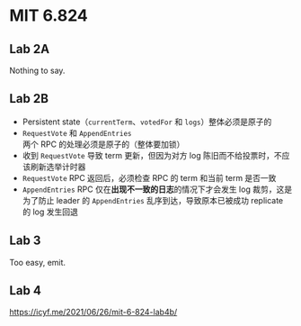 # MIT 6.824

## Lab 2A

Nothing to say.

## Lab 2B

* Persistent state（`currentTerm`、`votedFor` 和 `logs`）整体必须是原子的
* `RequestVote` 和 `AppendEntries` 两个 RPC 的处理必须是原子的（整体要加锁）
* 收到 `RequestVote` 导致 term 更新，但因为对方 log 陈旧而不给投票时，不应该刷新选举计时器
* `RequestVote` RPC 返回后，必须检查 RPC 的 term 和当前 term 是否一致
* `AppendEntries` RPC 仅在**出现不一致的日志**的情况下才会发生 log 裁剪，这是为了防止 leader 的 `AppendEntries` 乱序到达，导致原本已被成功 replicate 的 log 发生回退

## Lab 3

Too easy, emit.

## Lab 4

https://icyf.me/2021/06/26/mit-6-824-lab4b/
